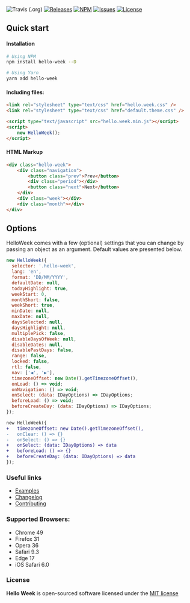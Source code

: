 ![Travis (.org)](https://img.shields.io/travis/mauroreisvieira/hello-week?style=for-the-badge)
[![Releases](https://img.shields.io/github/release/mauroreisvieira/hello-week.svg?color=%234c1&style=for-the-badge)](https://github.com/mauroreisvieira/hello-week/releases)
[![NPM](https://img.shields.io/npm/dt/hello-week.svg?style=for-the-badge)](https://www.npmjs.com/package/hello-week)
[![Issues](https://img.shields.io/github/issues/mauroreisvieira/hello-week.svg?style=for-the-badge)](https://github.com/mauroreisvieira/hello-week/issues)
[![License](https://img.shields.io/badge/license-MIT-blue.svg?color=%234c1&style=for-the-badge)](https://github.com/mauroreisvieira/hello-week/blob/master/LICENSE)

## Quick start

#### Installation

```bash
# Using NPM
npm install hello-week --D

# Using Yarn
yarn add hello-week
```

#### Including files:

```html
<link rel="stylesheet" type="text/css" href="hello.week.css" />
<link rel="stylesheet" type="text/css" href="default.theme.css" />

<script type="text/javascript" src="hello.week.min.js"></script>
<script>
    new HelloWeek();
</script>
```

#### HTML Markup

```html
<div class="hello-week">
    <div class="navigation">
        <button class="prev">Prev</button>
        <div class="period"></div>
        <button class="next">Next</button>
    </div>
    <div class="week"></div>
    <div class="month"></div>
</div>
```

## Options

HelloWeek comes with a few (optional) settings that you can change by passing an object as an argument.
Default values are presented below.

```js
new HelloWeek({
  selector: '.hello-week',
  lang: 'en',
  format: 'DD/MM/YYYY',
  defaultDate: null,
  todayHighlight: true,
  weekStart: 0,
  monthShort: false,
  weekShort: true,
  minDate: null,
  maxDate: null,
  daysSelected: null,
  daysHighlight: null,
  multiplePick: false,
  disableDaysOfWeek: null,
  disableDates: null,
  disablePastDays: false,
  range: false,
  locked: false,
  rtl: false,
  nav: ['◀', '▶'],
  timezoneOffset: new Date().getTimezoneOffset(),
  onLoad: () => void;
  onNavigation: () => void;
  onSelect: (data: IDayOptions) => IDayOptions;
  beforeLoad: () => void;
  beforeCreateDay: (data: IDayOptions) => IDayOptions;
});
```

```diff
new HelloWeek({
+   timezoneOffset: new Date().getTimezoneOffset(),
-   onClear: () => {}
-   onSelect: () => {}
+   onSelect: (data: IDayOptions) => data
+   beforeLoad: () => {}
+   beforeCreateDay: (data: IDayOptions) => data
});
```

### Useful links

-   [Examples](https://hello-week.now.sh/#/)
-   [Changelog](CHANGELOG.md)
-   [Contributing](CONTRIBUTING.md)

### Supported Browsers:

-   Chrome 49
-   Firefox 31
-   Opera 36
-   Safari 9.3
-   Edge 17
-   iOS Safari 6.0

### License

**Hello Week** is open-sourced software licensed under the [MIT license](http://opensource.org/licenses/MIT)
